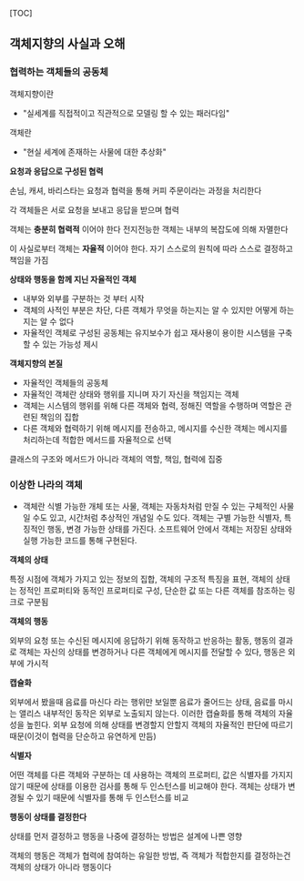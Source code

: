 [TOC]



## 객체지향의 사실과 오해



### 협력하는 객체들의 공동체



객체지향이란

- "실세계를 직접적이고 직관적으로 모델링 할 수 있는 패러다임"

객체란

- "현실 세계에 존재하는 사물에 대한 추상화"



**요청과 응답으로 구성된 협력**

손님, 캐셔, 바리스타는 요청과 협력을 통해 커피 주문이라는 과정을 처리한다

각 객체들은 서로 요청을 보내고 응답을 받으며 협력



객체는 **충분히 협력적** 이어야 한다 전지전능한 객체는 내부의 복잡도에 의해 자멸한다

이 사실로부터 객체는 **자율적** 이어야 한다. 자기 스스로의 원칙에 따라 스스로 결정하고 책임을 가짐



**상태와 행동을 함께 지닌 자율적인 객체**

- 내부와 외부를 구분하는 것 부터 시작
- 객체의 사적인 부분은 차단, 다른 객체가 무엇을 하는지는 알 수 있지만 어떻게 하는지는 알 수 없다
- 자율적인 객체로 구성된 공동체는 유지보수가 쉽고 재사용이 용이한 시스템을 구축할 수 있는 가능성 제시



**객체지향의 본질**

- 자율적인 객체들의 공동체
- 자율적인 객체란 상태와 행위를 지니며 자기 자신을 책임지는 객체
- 객체는 시스템의 행위를 위해 다른 객체와 협력, 정해진 역할을 수행하며 역할은 관련된 책임의 집합
- 다른 객체와 협력하기 위해 메시지를 전송하고, 메시지를 수신한 객체는 메시지를 처리하는데 적합한 메서드를 자율적으로 선택



클래스의 구조와 메서드가 아니라 객체의 역할, 책임, 협력에 집중



### 이상한 나라의 객체



- 객체란 식별 가능한 개체 또는 사물, 객체는 자동차처럼 만질 수 있는 구체적인 사물일 수도 있고, 시간처럼 추상적인 개념일 수도 있다. 객체는 구별 가능한 식별자, 특징적인 행동, 변경 가능한 상태를 가진다. 소프트웨어 안에서 객체는 저장된 상태와 실행 가능한 코드를 통해 구현된다.



**객체의 상태**

특정 시점에 객체가 가지고 있는 정보의 집합, 객체의 구조적 특징을 표현, 객체의 상태는 정적인 프로퍼티와 동적인 프로퍼티로 구성, 단순한 값 또는 다른 객체를 참조하는 링크로 구분됨

**객체의 행동**

외부의 요청 또는 수신된 메시지에 응답하기 위해 동작하고 반응하는 활동, 행동의 결과로 객체는 자신의 상태를 변경하거나 다른 객체에게 메시지를 전달할 수 있다, 행동은 외부에 가시적



**캡슐화**

외부에서 봤을때 음료를 마신다 라는 행위만 보일뿐 음료가 줄어드는 상태, 음료를 마시는 앨리스 내부적인 동작은 외부로 노출되지 않는다. 이러한 캡슐화를 통해 객체의 자율성을 높힌다. 외부 요청에 의해 상태를 변경할지 안할지 객체의 자율적인 판단에 따르기 때문(이것이 협력을 단순하고 유연하게 만듬)



**식별자**

어떤 객체를 다른 객체와 구분하는 데 사용하는 객체의 프로퍼티, 값은 식별자를 가지지 않기 때문에 상태를 이용한 검사를 통해 두 인스턴스를 비교해야 한다. 객체는 상태가 변경될 수 있기 때문에 식별자를 통해 두 인스턴스를 비교



**행동이 상태를 결정한다**

상태를 먼저 결정하고 행동을 나중에 결정하는 방법은 설계에 나쁜 영향

객체의 행동은 객체가 협력에 참여하는 유일한 방법, 즉 객체가 적합한지를 결정하는건 객체의 상태가 아니라 행동이다

